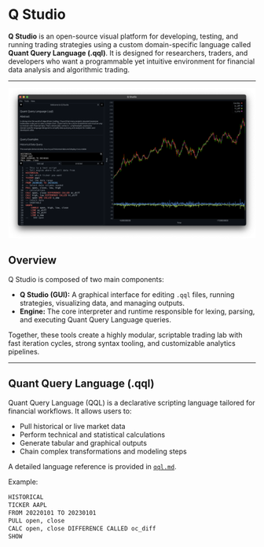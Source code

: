 # Q Studio

**Q Studio** is an open-source visual platform for developing, testing, and running trading strategies using a custom domain-specific language called **Quant Query Language (.qql)**. It is designed for researchers, traders, and developers who want a programmable yet intuitive environment for financial data analysis and algorithmic trading.

---

![Q Studio Screenshot](screenshots/qstudio.png)

## Overview

Q Studio is composed of two main components:

- **Q Studio (GUI):** A graphical interface for editing `.qql` files, running strategies, visualizing data, and managing outputs.
- **Engine:** The core interpreter and runtime responsible for lexing, parsing, and executing Quant Query Language queries.

Together, these tools create a highly modular, scriptable trading lab with fast iteration cycles, strong syntax tooling, and customizable analytics pipelines.

---

## Quant Query Language (.qql)

Quant Query Language (QQL) is a declarative scripting language tailored for financial workflows. It allows users to:
- Pull historical or live market data
- Perform technical and statistical calculations
- Generate tabular and graphical outputs
- Chain complex transformations and modeling steps

A detailed language reference is provided in [`qql.md`](./qql.md).

Example:

```qql
HISTORICAL
TICKER AAPL
FROM 20220101 TO 20230101
PULL open, close
CALC open, close DIFFERENCE CALLED oc_diff
SHOW

